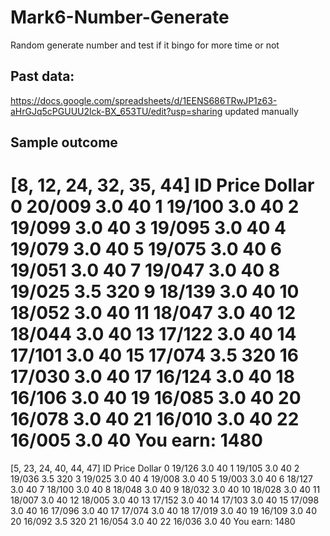 # Mark6-Number-Generate
Random generate number and test if it bingo for more time or not

## Past data:
https://docs.google.com/spreadsheets/d/1EENS686TRwJP1z63-aHrGJq5cPGUUU2lck-BX_653TU/edit?usp=sharing
updated manually

## Sample outcome
[8, 12, 24, 32, 35, 44]
        ID  Price  Dollar
0   20/009    3.0      40
1   19/100    3.0      40
2   19/099    3.0      40
3   19/095    3.0      40
4   19/079    3.0      40
5   19/075    3.0      40
6   19/051    3.0      40
7   19/047    3.0      40
8   19/025    3.5     320
9   18/139    3.0      40
10  18/052    3.0      40
11  18/047    3.0      40
12  18/044    3.0      40
13  17/122    3.0      40
14  17/101    3.0      40
15  17/074    3.5     320
16  17/030    3.0      40
17  16/124    3.0      40
18  16/106    3.0      40
19  16/085    3.0      40
20  16/078    3.0      40
21  16/010    3.0      40
22  16/005    3.0      40
You earn: 1480
========================================
[5, 23, 24, 40, 44, 47]
        ID  Price  Dollar
0   19/126    3.0      40
1   19/105    3.0      40
2   19/036    3.5     320
3   19/025    3.0      40
4   19/008    3.0      40
5   19/003    3.0      40
6   18/127    3.0      40
7   18/100    3.0      40
8   18/048    3.0      40
9   18/032    3.0      40
10  18/028    3.0      40
11  18/007    3.0      40
12  18/005    3.0      40
13  17/152    3.0      40
14  17/103    3.0      40
15  17/098    3.0      40
16  17/096    3.0      40
17  17/074    3.0      40
18  17/019    3.0      40
19  16/109    3.0      40
20  16/092    3.5     320
21  16/054    3.0      40
22  16/036    3.0      40
You earn: 1480
